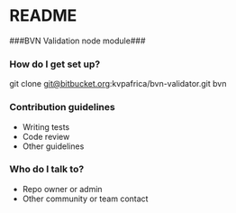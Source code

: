 # README #

###BVN Validation node module###

### How do I get set up? ###

git clone git@bitbucket.org:kvpafrica/bvn-validator.git bvn

### Contribution guidelines ###

* Writing tests
* Code review
* Other guidelines

### Who do I talk to? ###

* Repo owner or admin
* Other community or team contact